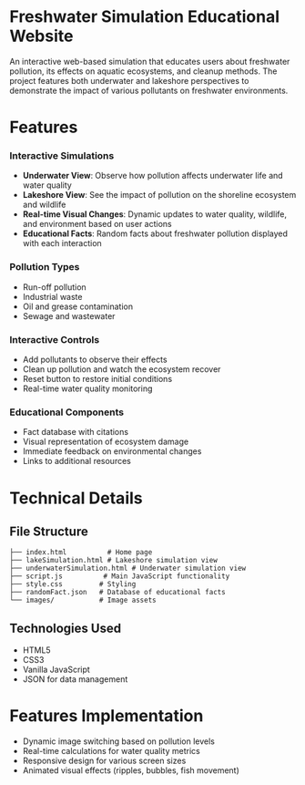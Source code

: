 # Freshwater Simulation Educational Website

An interactive web-based simulation that educates users about freshwater pollution, its effects on aquatic ecosystems, and cleanup methods. The project features both underwater and lakeshore perspectives to demonstrate the impact of various pollutants on freshwater environments.

# Features 
### Interactive Simulations
* **Underwater View**: Observe how pollution affects underwater life and water quality
* **Lakeshore View**: See the impact of pollution on the shoreline ecosystem and wildlife
* **Real-time Visual Changes**: Dynamic updates to water quality, wildlife, and environment based on user actions
* **Educational Facts**: Random facts about freshwater pollution displayed with each interaction

### Pollution Types
* Run-off pollution
* Industrial waste
* Oil and grease contamination
* Sewage and wastewater

### Interactive Controls 
* Add pollutants to observe their effects
* Clean up pollution and watch the ecosystem recover
* Reset button to restore initial conditions
* Real-time water quality monitoring

### Educational Components
* Fact database with citations
* Visual representation of ecosystem damage
* Immediate feedback on environmental changes
* Links to additional resources

# Technical Details
## File Structure
```
├── index.html          # Home page
├── lakeSimulation.html # Lakeshore simulation view
├── underwaterSimulation.html # Underwater simulation view
├── script.js          # Main JavaScript functionality
├── style.css         # Styling
├── randomFact.json   # Database of educational facts
└── images/           # Image assets
```

## Technologies Used
* HTML5
* CSS3
* Vanilla JavaScript
* JSON for data management

# Features Implementation 
* Dynamic image switching based on pollution levels
* Real-time calculations for water quality metrics
* Responsive design for various screen sizes
* Animated visual effects (ripples, bubbles, fish movement)
















